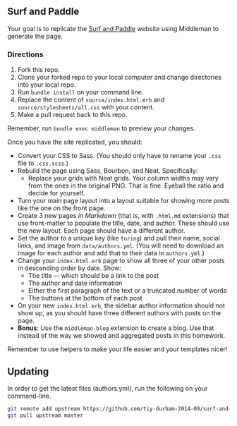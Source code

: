 ## Surf and Paddle

Your goal is to replicate the [Surf and Paddle](surf-and-paddle.png) website
using Middleman to generate the page.

### Directions

1. Fork this repo.
2. Clone your forked repo to your local computer and change directories into your local repo.
3. Run `bundle install` on your command line.
4. Replace the content of `source/index.html.erb` and
   `source/stylesheets/all.css` with your content.
5. Make a pull request back to this repo.

Remember, run `bundle exec middleman` to preview your changes.

Once you have the site replicated, you should:

* Convert your CSS to Sass. (You should only have to rename your `.css` file
  to `.css.scss`.)
* Rebuild the page using Sass, Bourbon, and Neat. Specifically:
  * Replace your grids with Neat grids. Your column widths may vary from the
    ones in the original PNG. That is fine. Eyeball the ratio and decide for
    yourself.
* Turn your main page layout into a layout suitable for showing
  more posts like the one on the front page.
* Create 3 new pages _in Markdown_ (that is, with `.html.md` extensions) that
  use front-matter to populate the title, date, and author. These should
  use the new layout. Each page should have a different author.
* Set the author to a unique key (like `turing`) and pull their name,
  social links, and image from `data/authors.yml`. (You will need to download an
  image for each author and add that to their data in `authors.yml`.)
* Change your `index.html.erb` page to show all three of your other posts
  in descending order by date. Show:
    * The title -- which should be a link to the post
    * The author and date information
    * Either the first paragraph of the text or a truncated number of words
    * The buttons at the bottom of each post
* On your new `index.html.erb`, the sidebar author information should not
  show up, as you should have three different authors with posts on the page.
* __Bonus__: Use the `middleman-blog` extension to create a blog. Use that
  instead of the way we showed and aggregated posts in this homework.

Remember to use helpers to make your life easier and your templates nicer!

## Updating

In order to get the latest files (authors.yml), run the following on your command-line.

```sh
git remote add upstream https://github.com/tiy-durham-2014-09/surf-and-paddle-middleman.git
git pull upstream master
```

